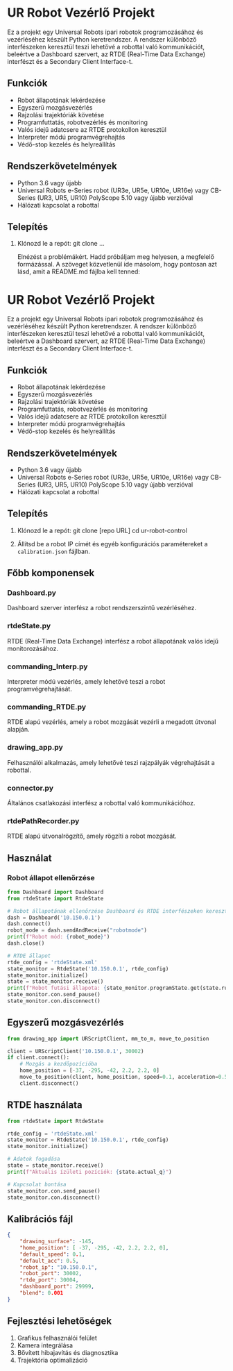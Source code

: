# UR Robot Vezérlő Projekt

Ez a projekt egy Universal Robots ipari robotok programozásához és vezérléséhez készült Python keretrendszer. A rendszer különböző interfészeken keresztül teszi lehetővé a robottal való kommunikációt, beleértve a Dashboard szervert, az RTDE (Real-Time Data Exchange) interfészt és a Secondary Client Interface-t.

## Funkciók

- Robot állapotának lekérdezése
- Egyszerű mozgásvezérlés
- Rajzolási trajektóriák követése
- Programfuttatás, robotvezérlés és monitoring
- Valós idejű adatcsere az RTDE protokollon keresztül
- Interpreter módú programvégrehajtás
- Védő-stop kezelés és helyreállítás

## Rendszerkövetelmények

- Python 3.6 vagy újabb
- Universal Robots e-Series robot (UR3e, UR5e, UR10e, UR16e) vagy CB-Series (UR3, UR5, UR10) PolyScope 5.10 vagy újabb verzióval
- Hálózati kapcsolat a robottal

## Telepítés

1. Klónozd le a repót: git clone ...

   Elnézést a problémákért. Hadd próbáljam meg helyesen, a megfelelő formázással. A szöveget közvetlenül ide másolom, hogy pontosan azt lásd, amit a README.md fájlba kell tenned:
# UR Robot Vezérlő Projekt

Ez a projekt egy Universal Robots ipari robotok programozásához és vezérléséhez készült Python keretrendszer. A rendszer különböző interfészeken keresztül teszi lehetővé a robottal való kommunikációt, beleértve a Dashboard szervert, az RTDE (Real-Time Data Exchange) interfészt és a Secondary Client Interface-t.

## Funkciók

- Robot állapotának lekérdezése
- Egyszerű mozgásvezérlés
- Rajzolási trajektóriák követése
- Programfuttatás, robotvezérlés és monitoring
- Valós idejű adatcsere az RTDE protokollon keresztül
- Interpreter módú programvégrehajtás
- Védő-stop kezelés és helyreállítás

## Rendszerkövetelmények

- Python 3.6 vagy újabb
- Universal Robots e-Series robot (UR3e, UR5e, UR10e, UR16e) vagy CB-Series (UR3, UR5, UR10) PolyScope 5.10 vagy újabb verzióval
- Hálózati kapcsolat a robottal

## Telepítés

1. Klónozd le a repót:
git clone [repo URL]
cd ur-robot-control

2. Állítsd be a robot IP címét és egyéb konfigurációs paramétereket a `calibration.json` fájlban.

## Főbb komponensek

### Dashboard.py
Dashboard szerver interfész a robot rendszerszintű vezérléséhez.

### rtdeState.py
RTDE (Real-Time Data Exchange) interfész a robot állapotának valós idejű monitorozásához.

### commanding_Interp.py
Interpreter módú vezérlés, amely lehetővé teszi a robot programvégrehajtását.

### commanding_RTDE.py
RTDE alapú vezérlés, amely a robot mozgását vezérli a megadott útvonal alapján.

### drawing_app.py
Felhasználói alkalmazás, amely lehetővé teszi rajzpályák végrehajtását a robottal.

### connector.py
Általános csatlakozási interfész a robottal való kommunikációhoz.

### rtdePathRecorder.py
RTDE alapú útvonalrögzítő, amely rögzíti a robot mozgását.

## Használat

### Robot állapot ellenőrzése

```python
from Dashboard import Dashboard
from rtdeState import RtdeState

# Robot állapotának ellenőrzése Dashboard és RTDE interfészeken keresztül
dash = Dashboard('10.150.0.1')
dash.connect()
robot_mode = dash.sendAndReceive("robotmode")
print(f"Robot mód: {robot_mode}")
dash.close()

# RTDE állapot
rtde_config = 'rtdeState.xml'
state_monitor = RtdeState('10.150.0.1', rtde_config)
state_monitor.initialize()
state = state_monitor.receive()
print(f"Robot futási állapota: {state_monitor.programState.get(state.runtime_state)}")
state_monitor.con.send_pause()
state_monitor.con.disconnect()
```
## Egyszerű mozgásvezérlés

```python
from drawing_app import URScriptClient, mm_to_m, move_to_position

client = URScriptClient('10.150.0.1', 30002)
if client.connect():
    # Mozgás a kezdőpozícióba
    home_position = [-37, -295, -42, 2.2, 2.2, 0]
    move_to_position(client, home_position, speed=0.1, acceleration=0.5)
    client.disconnect()
```

## RTDE használata

```python
from rtdeState import RtdeState

rtde_config = 'rtdeState.xml'
state_monitor = RtdeState('10.150.0.1', rtde_config)
state_monitor.initialize()

# Adatok fogadása
state = state_monitor.receive()
print(f"Aktuális ízületi pozíciók: {state.actual_q}")

# Kapcsolat bontása
state_monitor.con.send_pause()
state_monitor.con.disconnect()
```

## Kalibrációs fájl

```json
{
    "drawing_surface": -145,
    "home_position": [ -37, -295, -42, 2.2, 2.2, 0],
    "default_speed": 0.1,
    "default_acc": 0.5,
    "robot_ip": "10.150.0.1",
    "robot_port": 30002,
    "rtde_port": 30004,
    "dashboard_port": 29999,
    "blend": 0.001
}
```

## Fejlesztési lehetőségek
1. Grafikus felhasználói felület
2. Kamera integrálása
3. Bővített hibajavítás és diagnosztika
4. Trajektória optimalizáció
